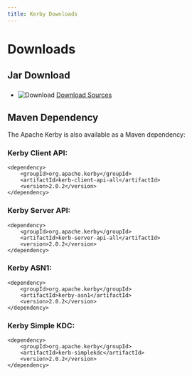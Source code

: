 ```yaml
---
title: Kerby Downloads
---
```


# Downloads

## Jar Download 

### 

* ![Download](../images/download-sources.png) [Download Sources](download/download-sources.html)

## Maven Dependency

The Apache Kerby is also available as a Maven dependency:

### Kerby Client API:

    <dependency>
        <groupId>org.apache.kerby</groupId>
        <artifactId>kerb-client-api-all</artifactId>
        <version>2.0.2</version>
    </dependency>

### Kerby Server API:

    <dependency>
        <groupId>org.apache.kerby</groupId>
        <artifactId>kerb-server-api-all</artifactId>
        <version>2.0.2</version>
    </dependency>

### Kerby ASN1:

    <dependency>
        <groupId>org.apache.kerby</groupId>
        <artifactId>kerby-asn1</artifactId>
        <version>2.0.2</version>
    </dependency>

### Kerby Simple KDC:

    <dependency>
        <groupId>org.apache.kerby</groupId>
        <artifactId>kerb-simplekdc</artifactId>
        <version>2.0.2</version>
    </dependency>
